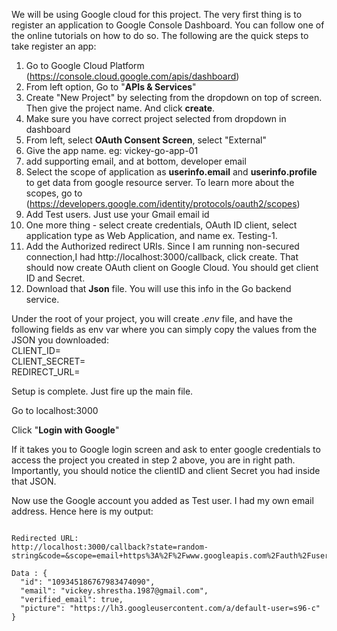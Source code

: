 We will be using Google cloud for this project. The very first thing is to register an application to Google Console Dashboard. You can follow one of the online tutorials on how to do so. 
The following are the quick steps to take register an app:
1. Go to Google Cloud Platform (https://console.cloud.google.com/apis/dashboard)
2. From left option, Go to "**APIs & Services**"
3. Create "New Project" by selecting from the dropdown on top of screen. Then give the project name. And click **create**.
4. Make sure you have correct project selected from dropdown in dashboard
5. From left, select **OAuth Consent Screen**, select "External"
6. Give the app name. eg: vickey-go-app-01
7. add supporting email, and at bottom, developer email
8. Select the scope of application as **userinfo.email** and **userinfo.profile** to get data from google resource server. To learn more about the scopes, go to (https://developers.google.com/identity/protocols/oauth2/scopes)
9. Add Test users. Just use your Gmail email id
10. One more thing - select create credentials, OAuth ID client, select application type as Web Application, and name ex. Testing-1.
11. Add the Authorized redirect URIs. Since I am running non-secured connection,I had http://localhost:3000/callback, click create. That should now create OAuth client on Google Cloud. You should get client ID and Secret.
12. Download that **Json** file. You will use this info in the Go backend service.

Under the root of your project, you will create _.env_ file, and have the following fields as env var where you can simply copy the values from the JSON you downloaded:
<br>CLIENT_ID=
<br>CLIENT_SECRET=
<br>REDIRECT_URL=

Setup is complete. Just fire up the main file.

Go to localhost:3000

Click "**Login with Google**"

If it takes you to Google login screen and ask to enter google credentials to access the project you created in step 2 above, you are in right path. Importantly, you should notice the clientID and client Secret you had inside that JSON.

Now use the Google account you added as Test user. I had my own email address. Hence here is my output:

<pre><code>
Redirected URL:
http://localhost:3000/callback?state=random-string&code=<SOME_LONG_CODE>&scope=email+https%3A%2F%2Fwww.googleapis.com%2Fauth%2Fuserinfo.email+openid&authuser=0&prompt=consent

Data : {
  "id": "109345186767983474090",
  "email": "vickey.shrestha.1987@gmail.com",
  "verified_email": true,
  "picture": "https://lh3.googleusercontent.com/a/default-user=s96-c"
}
</code></pre>


